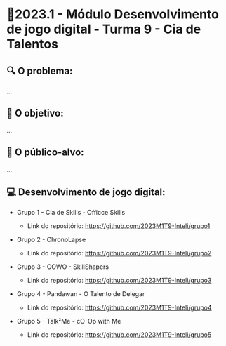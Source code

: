 # 🙋‍2023.1 - Módulo Desenvolvimento de jogo digital - Turma 9 - Cia de Talentos

## 🔍 O problema:

...

## 🎯 O objetivo:

...

## 🧩 O público-alvo:

...

## 💻 Desenvolvimento de jogo digital:

- Grupo 1 - Cia de Skills - Officce Skills
  - Link do repositório: https://github.com/2023M1T9-Inteli/grupo1

- Grupo 2 - ChronoLapse
  - Link do repositório: https://github.com/2023M1T9-Inteli/grupo2

- Grupo 3 - COWO - SkillShapers
  - Link do repositório: https://github.com/2023M1T9-Inteli/grupo3

- Grupo 4 - Pandawan - O Talento de Delegar
  - Link do repositório: https://github.com/2023M1T9-Inteli/grupo4

- Grupo 5 - Talk²Me - cO-Op with Me
  - Link do repositório: https://github.com/2023M1T9-Inteli/grupo5
